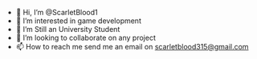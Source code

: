 - 👋 Hi, I’m @ScarletBlood1
- 👀 I’m interested in game development 
- 🌱 I’m Still an University Student
- 💞️ I’m looking to collaborate on any project
- 📫 How to reach me send me an email on scarletblood315@gmail.com 

<!---
ScarletBlood1/ScarletBlood1 is a ✨ special ✨ repository because its `README.md` (this file) appears on your GitHub profile.
You can click the Preview link to take a look at your changes.
--->

